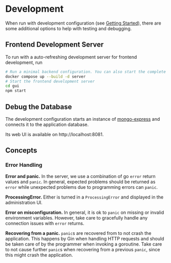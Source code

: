 # Development

When run with development configuration (see [Getting Started](./Installation.md#getting-started)), there are some additional options to help with testing and debugging.

## Frontend Development Server

To run with a auto-refreshing development server for frontend development, run

```sh
# Run a minimal backend configuration. You can also start the complete stack without specifying "server".
docker compose up --build -d server
# Start the frontend development server
cd gui
npm start
```

## Debug the Database

The development configuration starts an instance of [mongo-express](https://github.com/mongo-express/mongo-express) and connects it to the application database.

Its web UI is available on http://localhost:8081.

## Concepts

### Error Handling

**Error and panic.**
In the server, we use a combination of go `error` return values and `panic`. In general, expected problems should be returned as `error` while unexpected problems due to programming errors can `panic`.

**ProcessingError.**
Either is turned in a `ProcessingError` and displayed in the administration UI.

**Error on misconfiguration.**
In general, it is ok to `panic` on missing or invalid environment variables. However, take care to gracefully handle any connection issues with `error` returns.

**Recovering from a panic.**
`panic`s are recovered from to not crash the application. This happens by Gin when handling HTTP requests and should be taken care of by the programmer when invoking a goroutine.
Take care to not cause further `panic`s when recovering from a previous `panic`, since this might crash the application.
